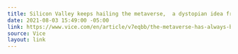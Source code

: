 ```yaml
---
title: Silicon Valley keeps hailing the metaverse,  a dystopian idea from its inception
date: 2021-08-03 15:49:00 -05:00
link: https://www.vice.com/en/article/v7eqbb/the-metaverse-has-always-been-a-dystopia
source: Vice
layout: link
---
```


